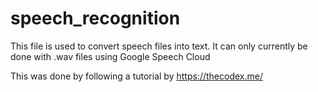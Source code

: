 # speech_recognition
This file is used to convert speech files into text.
It can only currently be done with .wav files using Google Speech Cloud

This was done by following a tutorial by https://thecodex.me/ 

